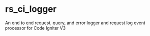 # rs_ci_logger
An end to end request, query, and error logger and request log event processor for Code Igniter V3
